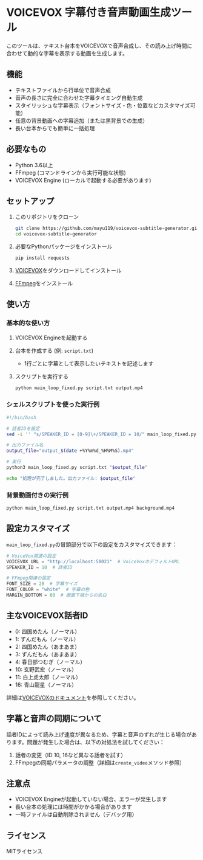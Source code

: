 # VOICEVOX 字幕付き音声動画生成ツール

このツールは、テキスト台本をVOICEVOXで音声合成し、その読み上げ時間に合わせて動的な字幕を表示する動画を生成します。

## 機能

- テキストファイルから行単位で音声合成
- 音声の長さに完全に合わせた字幕タイミング自動生成
- スタイリッシュな字幕表示（フォントサイズ・色・位置などカスタマイズ可能）
- 任意の背景動画への字幕追加（または黒背景での生成）
- 長い台本からでも簡単に一括処理

## 必要なもの

- Python 3.6以上
- FFmpeg (コマンドラインから実行可能な状態)
- VOICEVOX Engine (ローカルで起動する必要があります)

## セットアップ

1. このリポジトリをクローン
   ```bash
   git clone https://github.com/mayu119/voicevox-subtitle-generator.git
   cd voicevox-subtitle-generator
   ```

2. 必要なPythonパッケージをインストール
   ```bash
   pip install requests
   ```

3. [VOICEVOX](https://voicevox.hiroshiba.jp/)をダウンロードしてインストール

4. [FFmpeg](https://ffmpeg.org/download.html)をインストール

## 使い方

### 基本的な使い方

1. VOICEVOX Engineを起動する

2. 台本を作成する (例: `script.txt`)
   - 1行ごとに字幕として表示したいテキストを記述します

3. スクリプトを実行する
   ```bash
   python main_loop_fixed.py script.txt output.mp4
   ```

### シェルスクリプトを使った実行例

```bash
#!/bin/bash

# 話者IDを設定
sed -i '' "s/SPEAKER_ID = [0-9]\+/SPEAKER_ID = 10/" main_loop_fixed.py

# 出力ファイル名
output_file="output_$(date +%Y%m%d_%H%M%S).mp4"

# 実行
python3 main_loop_fixed.py script.txt "$output_file"

echo "処理が完了しました。出力ファイル: $output_file"
```

### 背景動画付きの実行例

```bash
python main_loop_fixed.py script.txt output.mp4 background.mp4
```

## 設定カスタマイズ

`main_loop_fixed.py`の冒頭部分で以下の設定をカスタマイズできます：

```python
# VoiceVox関連の設定
VOICEVOX_URL = "http://localhost:50021"  # VoiceVoxのデフォルトURL
SPEAKER_ID = 10  # 話者ID

# FFmpeg関連の設定
FONT_SIZE = 28  # 字幕サイズ
FONT_COLOR = "white"  # 字幕の色
MARGIN_BOTTOM = 60  # 画面下端からの余白
```

## 主なVOICEVOX話者ID

- 0: 四国めたん（ノーマル）
- 1: ずんだもん（ノーマル）
- 2: 四国めたん（あまあま）
- 3: ずんだもん（あまあま）
- 4: 春日部つむぎ（ノーマル）
- 10: 玄野武宏（ノーマル）
- 11: 白上虎太郎（ノーマル）
- 16: 青山龍星（ノーマル）

詳細は[VOICEVOXのドキュメント](https://github.com/VOICEVOX/voicevox_engine/blob/master/docs/api.md)を参照してください。

## 字幕と音声の同期について

話者IDによって読み上げ速度が異なるため、字幕と音声のずれが生じる場合があります。問題が発生した場合は、以下の対処法を試してください：

1. 話者の変更（ID 10, 16など異なる話者を試す）
2. FFmpegの同期パラメータの調整（詳細は`create_video`メソッド参照）

## 注意点

- VOICEVOX Engineが起動していない場合、エラーが発生します
- 長い台本の処理には時間がかかる場合があります
- 一時ファイルは自動削除されません（デバッグ用）

## ライセンス

MITライセンス